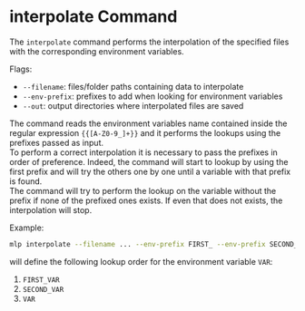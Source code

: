# interpolate Command

The `interpolate` command performs the interpolation of the specified files with the corresponding environment
variables.

Flags:

- `--filename`: files/folder paths containing data to interpolate
- `--env-prefix`: prefixes to add when looking for environment variables
- `--out`: output directories where interpolated files are saved

The command reads the environment variables name contained inside the regular expression `{{[A-Z0-9_]+}}` and it
performs the lookups using the prefixes passed as input.  
To perform a correct interpolation it is necessary to pass the prefixes in order of preference. Indeed, the command
will start to lookup by using the first prefix and will try the others one by one until a variable with that prefix
is found.  
The command will try to perform the lookup on the variable without the prefix if none of the prefixed ones exists.
If even that does not exists, the interpolation will stop.

Example:

```sh
mlp interpolate --filename ... --env-prefix FIRST_ --env-prefix SECOND_ --out ...
```

will define the following lookup order for the environment variable `VAR`:

1. `FIRST_VAR`
1. `SECOND_VAR`
1. `VAR`
